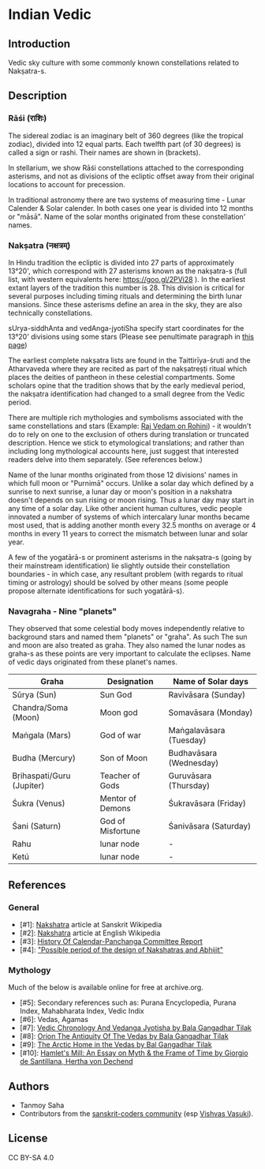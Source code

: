 # Indian Vedic

## Introduction

Vedic sky culture with some commonly known constellations related to Nakṣatra-s.

## Description

### <notr>Rāśi (राशिः)</notr>

The sidereal zodiac is an imaginary belt of 360 degrees (like the tropical zodiac), divided into 12 equal parts. Each twelfth part (of 30 degrees) is called a sign or rashi. Their names are shown in (brackets).

In stellarium, we show Rāśi constellations attached to the corresponding asterisms, and not as divisions of the ecliptic offset away from their original locations to account for precession.

In traditional astronomy there are two systems of measuring time - Lunar Calender & Solar calender. In both cases one year is divided into 12 months or "māsā". Name of the solar months originated from these constellation' names.

### <notr>Nakṣatra (नक्षत्रम्)</notr>

In Hindu tradition the ecliptic is divided into 27 parts of approximately 13°20', which correspond with 27 asterisms known as the nakṣatra-s (full list, with western equivalents here: https://goo.gl/2PVi28 ). In the earliest extant layers of the tradition this number is 28. This division is critical for several purposes including timing rituals and determining the birth lunar mansions. Since these asterisms define an area in the sky, they are also technically constellations.

sUrya-siddhAnta and vedAnga-jyotiSha specify start coordinates for the 13°20' divisions using some stars (Please see penultimate paragraph in [this page](https://archive.org/stream/HistoryOfCalendarPanchangaCommittee/History-of-Calendar-Panchanga-Committee#page/n42/mode/1up))

The earliest complete nakṣatra lists are found in the Taittirīya-śruti and the Atharvaveda where they are recited as part of the nakṣatreṣṭi ritual which places the deities of pantheon in these celestial compartments. Some scholars opine that the tradition shows that by the early medieval period, the nakṣatra identification had changed to a small degree from the Vedic period.

There are multiple rich mythologies and symbolisms associated with the same constellations and stars (Example: [Raj Vedam on Rohini](https://www.youtube.com/watch?v=Jq__DXtfeXw)) - it wouldn't do to rely on one to the exclusion of others during translation or truncated description. Hence we stick to etymological translations; and rather than including long mythological accounts here, just suggest that interested readers delve into them separately. (See references below.)

Name of the lunar months originated from those 12 divisions' names in which full moon or "Purnimā" occurs. Unlike a solar day which defined by a sunrise to next sunrise, a lunar day or moon's position in a nakshatra doesn't depends on sun rising or moon rising. Thus a lunar day may start in any time of a solar day. Like other ancient human cultures, vedic people innovated a number of systems of which intercalary lunar months became most used, that is adding another month every 32.5 months on average or 4 months in every 11 years to correct the mismatch between lunar and solar year.

A few of the yogatārā-s or prominent asterisms in the nakṣatra-s (going by their mainstream identification) lie slightly outside their constellation boundaries - in which case, any resultant problem (with regards to ritual timing or astrology) should be solved by other means (some people propose alternate identifications for such yogatārā-s).

### Navagraha - Nine "planets"

They observed that some celestial body moves independently relative to background stars and named them "planets" or "graha". As such The sun and moon are also treated as graha. They also named the lunar nodes as graha-s as these points are very important to calculate the eclipses. Name of vedic days originated from these planet's names.

|Graha|Designation|Name of Solar days|
|-----|-----------|------------------|
|<notr>Sūrya </notr>(Sun)|Sun God|<notr>Ravivāsara </notr>(Sunday)|
|<notr>Chandra/Soma </notr>(Moon)|Moon god|<notr>Somavāsara </notr>(Monday)|
|<notr>Maṅgala </notr>(Mars)|God of war|<notr>Maṅgalavāsara </notr>(Tuesday)|
|<notr>Budha </notr>(Mercury)|Son of Moon|<notr>Budhavāsara </notr>(Wednesday)|
|<notr>Bṛihaspati/Guru </notr>(Jupiter)|Teacher of Gods|<notr>Guruvāsara </notr>(Thursday)|
|<notr>Śukra </notr>(Venus)|Mentor of Demons|<notr>Śukravāsara </notr>(Friday)|
|<notr>Śani </notr>(Saturn)|God of Misfortune|<notr>Śanivāsara </notr>(Saturday)|
|<notr>Rahu</notr>|lunar node|-|
|<notr>Ketú</notr>|lunar node|-|

## References

### General

 - [#1]: [Nakshatra](https://sa.wikipedia.org/wiki/नक्षत्रम्) article at Sanskrit Wikipedia
 - [#2]: [Nakshatra](http://en.wikipedia.org/wiki/Nakshatra) article at English Wikipedia
 - [#3]: [History Of Calendar-Panchanga Committee Report](https://archive.org/stream/HistoryOfCalendarPanchangaCommittee/History-of-Calendar-Panchanga-Committee#page/n77/mode/2up)
 - [#4]: ["Possible period of the design of Nakshatras and Abhijit"](http://www.tifr.res.in/~archaeo/papers/Others/Possible%20period%20of%20the%20design%20of%20Nakshatras.pdf)

### Mythology

Much of the below is available online for free at archive.org.

 - [#5]: Secondary references such as: Purana Encyclopedia, Purana Index, Mahabharata Index, Vedic Indix
 - [#6]: Vedas, Agamas
 - [#7]: [Vedic Chronology And Vedanga Jyotisha by Bala Gangadhar Tilak](https://archive.org/details/vedicchronologya033083mbp/page/n5)
 - [#8]: [Orion The Antiquity Of The Vedas by Bala Gangadhar Tilak](https://archive.org/details/in.gov.ignca.5110)
 - [#9]: [The Arctic Home in the Vedas by Bal Gangadhar Tilak](https://archive.org/details/arctichm/page/n21/mode/2up)
 - [#10]: [Hamlet's Mill: An Essay on Myth & the Frame of Time by Giorgio de Santillana, Hertha von Dechend](https://archive.org/details/HamletsMill)

## Authors

 - Tanmoy Saha
 - Contributors from the [sanskrit-coders community](https://github.com/sanskrit-coders) (esp [Vishvas Vasuki](https://github.com/vvasuki/)).

## License

CC BY-SA 4.0
